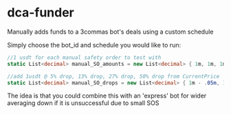 # dca-funder
Manually adds funds to a 3commas bot's deals using a custom schedule

Simply choose the bot_id and schedule you would like to run:

```csharp
//1 usdt for each manual safety order to test with
static List<decimal> manual_SO_amounts = new List<decimal> { 1m, 1m, 1m, 1m };

//add 1usdt @ 5% drop, 13% drop, 27% drop, 50% drop from CurrentPrice
static List<decimal> manual_SO_drops = new List<decimal> { 1m - .05m, 1m - .13m, 1m - .27m, 1m - .50m };
```

The idea is that you could combine this with an 'express' bot for wider averaging down if it is unsuccessful due to small SOS
